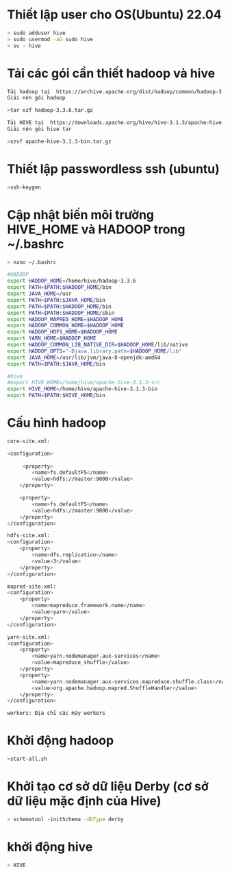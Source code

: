 # Thiết lập user cho OS(Ubuntu) 22.04
```sh
> sudo adduser hive
> sudo usermod -aG sudo hive
> su - hive
```

# Tải các gói cần thiết hadoop và hive
```sh
Tải hadoop tại  https://archive.apache.org/dist/hadoop/common/hadoop-3.3.6/hadoop-3.3.6-src.tar.gz
Giải nén gói hadoop 

>tar xzf hadoop-3.3.6.tar.gz

Tải HIVE tại  https://downloads.apache.org/hive/hive-3.1.3/apache-hive-3.1.3-bin.tar.gz
Giải nén gói hive tar 

>xzvf apache-hive-3.1.3-bin.tar.gz
```

# Thiết lập passwordless ssh (ubuntu)

```sh
>ssh-keygen
```

# Cập nhật biến môi trường HIVE_HOME và HADOOP trong ~/.bashrc
```sh
> nano ~/.bashrc

#HADOOP
export HADOOP_HOME=/home/hive/hadoop-3.3.6
export PATH=$PATH:$HADOOP_HOME/bin
export JAVA_HOME=/usr
export PATH=$PATH:$JAVA_HOME/bin
export PATH=$PATH:$HADOOP_HOME/bin
export PATH=$PATH:$HADOOP_HOME/sbin
export HADOOP_MAPRED_HOME=$HADOOP_HOME
export HADOOP_COMMON_HOME=$HADOOP_HOME
export HADOOP_HDFS_HOME=$HADOOP_HOME
export YARN_HOME=$HADOOP_HOME
export HADOOP_COMMON_LIB_NATIVE_DIR=$HADOOP_HOME/lib/native
export HADOOP_OPTS="-Djava.library.path=$HADOOP_HOME/lib"
export JAVA_HOME=/usr/lib/jvm/java-8-openjdk-amd64
export PATH=$PATH:$JAVA_HOME/bin

#hive
#export HIVE_HOME=/home/hive/apache-hive-3.1.3-src
export HIVE_HOME=/home/hive/apache-hive-3.1.3-bin
export PATH=$PATH:$HIVE_HOME/bin
```

# Cấu hình hadoop

```sh
core-site.xml:

<configuration>
	
	 <property>
        <name>fs.defaultFS</name>
        <value>hdfs://master:9000</value>
    </property>

    <property>
        <name>fs.defaultFS</name>
        <value>hdfs://master:9000</value>
    </property>
</configuration>

hdfs-site.xml:
<configuration>
    <property>
        <name>dfs.replication</name>
        <value>3</value>
    </property>
</configuration>

mapred-site.xml:
<configuration>
    <property>
        <name>mapreduce.framework.name</name>
        <value>yarn</value>
    </property>
</configuration>

yarn-site.xml:
<configuration>
    <property>
        <name>yarn.nodemanager.aux-services</name>
        <value>mapreduce_shuffle</value>
    </property>
    <property>
        <name>yarn.nodemanager.aux-services.mapreduce.shuffle.class</name>
        <value>org.apache.hadoop.mapred.ShuffleHandler</value>
    </property>
</configuration>

workers: Địa chỉ các máy workers

```

# Khởi động hadoop

```sh
>start-all.sh
```


# Khởi tạo cơ sở dữ liệu Derby (cơ sở dữ liệu mặc định của Hive)

```sh
> schematool -initSchema -dbType derby
```

# khởi động hive

```sh
> HIVE
```

